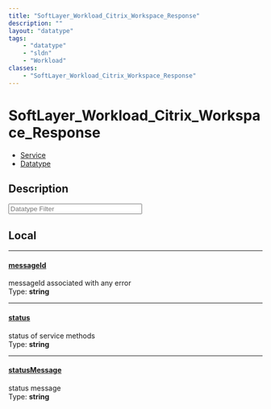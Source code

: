 ```yaml
---
title: "SoftLayer_Workload_Citrix_Workspace_Response"
description: ""
layout: "datatype"
tags:
    - "datatype"
    - "sldn"
    - "Workload"
classes:
    - "SoftLayer_Workload_Citrix_Workspace_Response"
---
```


# SoftLayer_Workload_Citrix_Workspace_Response
<div id='service-datatype'>
    <ul id='sldn-reference-tabs'>
    <li id='service'> <a href='/reference/services/SoftLayer_Workload_Citrix_Workspace_Response' >Service</a></li>    <li id='datatype'> <a href='/reference/datatypes/SoftLayer_Workload_Citrix_Workspace_Response' >Datatype</a></li>
    </ul>
</div>

## Description 






<!-- Filer BEGIN -->
<div class="view-filters">
        <div class="clearfix">
            <div class="search-input-box">
                <input placeholder="Datatype Filter" onkeyup="titleSearch(inputId='prop-input', divId='properties', elementClass='prop-row')" 
                    type="text" id="prop-input" value="" size="30" maxlength="128" class="form-text">
            </div>
        </div>
</div>
<!-- Filer END -->

<div id="properties" class="content">
<div id="localProperties" class="prop-content" >

## Local
<div class="prop-row">

-----
[messageId]: #messageid
#### [messageId]
messageId associated with any error  
<span class="type-label">Type: </span>**string**


</div>
<div class="prop-row">

-----
[status]: #status
#### [status]
status of service methods  
<span class="type-label">Type: </span>**string**


</div>
<div class="prop-row">

-----
[statusMessage]: #statusmessage
#### [statusMessage]
status message  
<span class="type-label">Type: </span>**string**


</div>
</div>
<!-- LOCAL PROPERTY END -->

</div>


